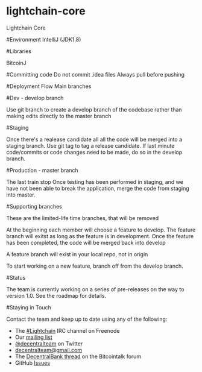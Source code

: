 lightchain-core
===============

Lightchain Core

#Environment
IntelliJ (JDK1.8)

#Libraries

BitcoinJ

#Committing code
Do not commit .idea files Always pull before pushing

#Deployment Flow
Main branches

#Dev - develop branch

Use git branch to create a develop branch of the codebase rather than making edits directly to the master branch

#Staging

Once there's a realease candidate all all the code will be merged into a staging branch. Use git tag to tag a release candidate. If last minute code/commits or code changes need to be made, do so in the develop branch.

#Production - master branch

The last train stop Once testing has been performed in staging, and we have not been able to break the application, merge the code from staging into master.

#Supporting branches

These are the limited-life time branches, that will be removed

At the beginning each member will choose a feature to develop. The feature branch will exitst as long as the feature is in development. Once the feature has been completed, the code will be merged back into develop

A feature branch will exist in your local repo, not in origin

To start working on a new feature, branch off from the develop branch.

#Status

The team is currently working on a series of pre-releases on the way to version 1.0. See the roadmap for details.

#Staying in Touch

Contact the team and keep up to date using any of the following:


 - The [#Lightchain](https://webchat.freenode.net/?channels=lightchain) IRC channel on Freenode
 - Our [mailing list](https://groups.google.com/forum/#!forum/Lightchain)
 - [@decentralteam](https://twitter.com/decentralteam) on Twitter
 - [decentralteam@gmail.com](mailto:decentralteam@gmail.com)
 - The [DecentralBank thread](https://bitcointalk.org/index.php?topic=718112.new#new) on the Bitcointalk forum
 - GitHub [Issues](https://github.com/Lightchain/lightchain-core/issues)